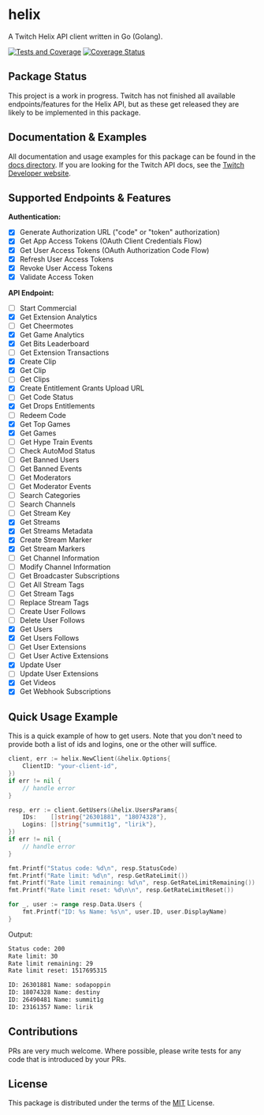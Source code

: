# helix

A Twitch Helix API client written in Go (Golang).

[![Tests and Coverage](https://github.com/nicklaw5/helix/workflows/Tests%20and%20Coverage/badge.svg)](https://github.com/nicklaw5/helix/actions?query=workflow%3A%22Tests+and+Coverage%22)
[![Coverage Status](https://coveralls.io/repos/github/nicklaw5/helix/badge.svg)](https://coveralls.io/github/nicklaw5/helix)

## Package Status

This project is a work in progress. Twitch has not finished all available endpoints/features for the Helix
API, but as these get released they are likely to be implemented in this package.

## Documentation & Examples

All documentation and usage examples for this package can be found in the [docs directory](docs). If you are
looking for the Twitch API docs, see the [Twitch Developer website](https://dev.twitch.tv/docs/api).

## Supported Endpoints & Features

**Authentication:**

- [x] Generate Authorization URL ("code" or "token" authorization)
- [x] Get App Access Tokens (OAuth Client Credentials Flow)
- [x] Get User Access Tokens (OAuth Authorization Code Flow)
- [x] Refresh User Access Tokens
- [x] Revoke User Access Tokens
- [x] Validate Access Token

**API Endpoint:**

- [ ] Start Commercial
- [x] Get Extension Analytics
- [ ] Get Cheermotes
- [x] Get Game Analytics
- [x] Get Bits Leaderboard
- [ ] Get Extension Transactions
- [x] Create Clip
- [x] Get Clip
- [ ] Get Clips
- [x] Create Entitlement Grants Upload URL
- [ ] Get Code Status
- [x] Get Drops Entitlements
- [ ] Redeem Code
- [x] Get Top Games
- [x] Get Games
- [ ] Get Hype Train Events
- [ ] Check AutoMod Status
- [ ] Get Banned Users
- [ ] Get Banned Events
- [ ] Get Moderators
- [ ] Get Moderator Events
- [ ] Search Categories
- [ ] Search Channels
- [ ] Get Stream Key
- [x] Get Streams
- [x] Get Streams Metadata
- [x] Create Stream Marker
- [x] Get Stream Markers
- [ ] Get Channel Information
- [ ] Modify Channel Information
- [ ] Get Broadcaster Subscriptions
- [ ] Get All Stream Tags
- [ ] Get Stream Tags
- [ ] Replace Stream Tags
- [ ] Create User Follows
- [ ] Delete User Follows
- [x] Get Users
- [x] Get Users Follows
- [ ] Get User Extensions
- [ ] Get User Active Extensions
- [x] Update User
- [ ] Update User Extensions
- [x] Get Videos
- [x] Get Webhook Subscriptions

## Quick Usage Example

This is a quick example of how to get users. Note that you don't need to provide both a list of ids and logins,
one or the other will suffice.

```go
client, err := helix.NewClient(&helix.Options{
    ClientID: "your-client-id",
})
if err != nil {
    // handle error
}

resp, err := client.GetUsers(&helix.UsersParams{
    IDs:    []string{"26301881", "18074328"},
    Logins: []string{"summit1g", "lirik"},
})
if err != nil {
    // handle error
}

fmt.Printf("Status code: %d\n", resp.StatusCode)
fmt.Printf("Rate limit: %d\n", resp.GetRateLimit())
fmt.Printf("Rate limit remaining: %d\n", resp.GetRateLimitRemaining())
fmt.Printf("Rate limit reset: %d\n\n", resp.GetRateLimitReset())

for _, user := range resp.Data.Users {
    fmt.Printf("ID: %s Name: %s\n", user.ID, user.DisplayName)
}
```

Output:

```txt
Status code: 200
Rate limit: 30
Rate limit remaining: 29
Rate limit reset: 1517695315

ID: 26301881 Name: sodapoppin
ID: 18074328 Name: destiny
ID: 26490481 Name: summit1g
ID: 23161357 Name: lirik
```

## Contributions

PRs are very much welcome. Where possible, please write tests for any code that is introduced by your PRs.

## License

This package is distributed under the terms of the [MIT](License) License.
